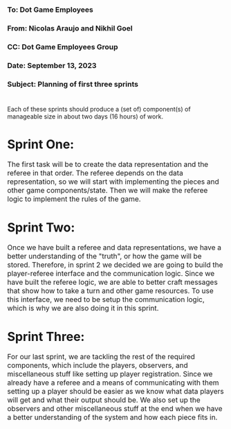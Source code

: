 ### To: Dot Game Employees

### From: Nicolas Araujo and Nikhil Goel

### CC: Dot Game Employees Group

### Date: September 13, 2023

### Subject: Planning of first three sprints

#

Each of these sprints should produce a (set of) component(s) of manageable size in about two days (16 hours) of work.

# Sprint One:

<font size="3">
The first task will be to create the data representation and the referee in that order. The referee depends on the data representation, so we will start with implementing the pieces and other game components/state. Then we will make the referee logic to implement the rules of the game.
</font>

# Sprint Two:

<font size="3">
Once we have built a referee and data representations, we have a better understanding of the "truth", or how the game will be stored. Therefore, in sprint 2 we decided we are going to build the player-referee interface and the communication logic. Since we have built the referee logic, we are able to better craft messages that show how to take a turn and other game resources. To use this interface, we need to be setup the communication logic, which is why we are also doing it in this sprint.
</font>

# Sprint Three:

<font size="3">
For our last sprint, we are tackling the rest of the required components, which include the players, observers, and miscellaneous stuff like setting up player registration. Since we already have a referee and a means of communicating with them setting up a player should be easier as we know what data players will get and what their output should be. We also set up the observers and other miscellaneous stuff at the end when we have a better understanding of the system and how each piece fits in.
</font>
